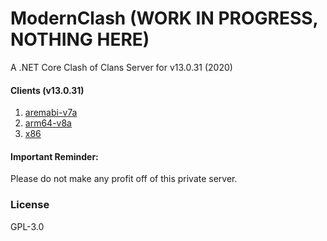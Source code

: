 # ModernClash (WORK IN PROGRESS, NOTHING HERE)
A .NET Core Clash of Clans Server for v13.0.31 (2020)

#### Clients (v13.0.31)
1. [aremabi-v7a](https://www.apkmirror.com/apk/supercell/clash-of-clans/clash-of-clans-13-0-31-release/clash-of-clans-13-0-31-2-android-apk-download)
2. [arm64-v8a](https://www.apkmirror.com/apk/supercell/clash-of-clans/clash-of-clans-13-0-31-release/clash-of-clans-13-0-31-3-android-apk-download)
3. [x86](https://www.apkmirror.com/apk/supercell/clash-of-clans/clash-of-clans-13-0-31-release/clash-of-clans-13-0-31-android-apk-download)

#### Important Reminder:
Please do not make any profit off of this private server.

### License
GPL-3.0
